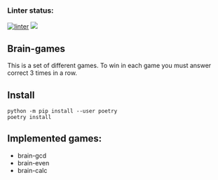 ### Linter status:
[![linter](https://github.com/kiselz/brain-games/actions/workflows/flake8.yml/badge.svg)](https://github.com/kiselz/brain-games/actions/workflows/flake8.yml)  <a href="https://codeclimate.com/github/codeclimate/codeclimate/maintainability"><img src="https://api.codeclimate.com/v1/badges/a99a88d28ad37a79dbf6/maintainability" /></a>


## Brain-games
This is a set of different games. To win in each game you must answer correct 3 times in a row.

## Install
```
python -m pip install --user poetry
poetry install
```

## Implemented games:
- brain-gcd
- brain-even
- brain-calc
